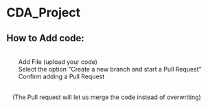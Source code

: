 # CDA_Project

<h2>How to Add code:</h2><br>
  &emsp;&emsp;Add File (upload your code)<br>
  &emsp;&emsp;Select the option "Create a new branch and start a Pull Request"<br>
  &emsp;&emsp;Confirm adding a Pull Request<br><br>
  
  &emsp;(The Pull request will let us merge the code instead of overwriting)
  
